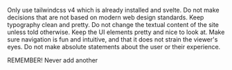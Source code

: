 Only use tailwindcss v4 which is already installed and svelte.
Do not make decisions that are not based on modern web design standards. Keep typography clean and pretty.
Do not change the textual content of the site unless told otherwise.
Keep the UI elements pretty and nice to look at. Make sure navigation is fun and intuitive, and that it does not strain the viewer's eyes.
Do not make absolute statements about the user or their experience.

REMEMBER! Never add another <script> tag to a component, instead modify the existing script tag.
